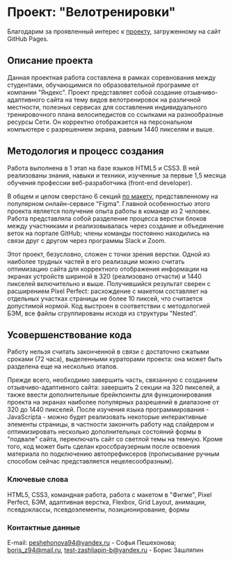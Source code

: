 # Проект: "Велотренировки"
Благодарим за проявленный интерес к [проекту](https://elrouss.github.io/competitive-project-team-1/), загруженному на сайт GitHub Pages.
## Описание проекта
Данная проектная работа составлена в рамках соревнования между студентами, обучающимися по образовательной программе от компании "Яндекс". Проект представляет собой создание отзывчиво-адаптивного сайта на тему видов велотренировок на различной местности, полезных сервисах для составления индивидуального тренировочного плана велосипедистов со ссылками на разнообразные ресурсы Сети. Он корректно отображается на персональном компьютере с разрешением экрана, равным 1440 пикселям и выше.
## Методология и процесс создания
Работа выполнена в 1 этап на базе языков HTML5 и CSS3. В ней реализованы знания, навыки и техники, изученные за первые 1,5 месяца обучения профессии веб-разработчика (front-end developer).

В общем и целом сверстано 6 секций [по макету](https://www.figma.com/file/G3UWFlQmNtNs67751YiDH2/Month-of-Landings_external-link?node-id=2%3A7), представленному на популярном онлайн-сервисе "Figma". Главной особенностью этого проекта является получение опыта работы в команде из 2 человек. Работа представляла собой разделение процесса верстки блоков между участниками и реализовывалась через создание и объединение веток на портале GitHub; члены команды постоянно находились на связи друг с другом через программы Slack и Zoom.

Этот проект, безусловно, сложен с точки зрения верстки. Одной из наиболее трудных частей в его реализации можно считать оптимизацию сайта для корректного отображения информации на экранах устройств шириной в 320 (реализовано отчасти) и 1440 пикселей включительно и выше. Получившийся результат сверен с расширением Pixel Perfect: расхождение с макетом составляет на отдельных участках страницы не более 10 пиксей, что считается допустимой нормой. Код выстроен в соответствии с методологией БЭМ, все файлы сгруппированы исходя из структуры "Nested".
## Усовершенствование кода
Работу нельзя считать законченной в связи с достаточно сжатыми сроками (72 часа), выделенными кураторами проекта: она может быть разделена еще на несколько этапов.

Прежде всего, необходимо завершить часть, связанную с созданием отзывчиво-адаптивного сайта: завершить 2 секции на 320 пикселей, а также ввести дополнительные брейкпоинты для функционирования проекта на экранах наиболее популярных разрешений в диапазоне от 320 до 1440 пикселей. После изучения языка программирования - JavaScripta - можно будет реализовать некоторые интерактивные элементы страницы, в частности закончить работу над слайдером и оптимизировать несколько дополнительных состояний формы в "подвале" сайта, переключать сайт со светлой темы на темную. Кроме того, код может быть сделан кроссбраузерным после освоения материала по подключению автопрефиксеров (прописывание ручным способом сейчас представляется нецелесообразным).
### Ключевые слова
HTML5, CSS3, командная работа, работа с макетом в "Фигме", Pixel Perfect, БЭМ, адаптивная верстка, Flexbox, Grid Layout, анимации, псевдоклассы, псевдоэлементы, позиционирование, формы
### Контактные данные
E-mail: peshehonova94@yandex.ru - Софья Пешехонова; boris_z94@mail.ru, test-zashliapin-b@yandex.ru - Борис Зашляпин
